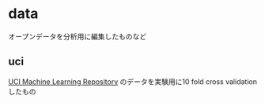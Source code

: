 # data
オープンデータを分析用に編集したものなど

## uci
[UCI Machine Learning Repository](http://archive.ics.uci.edu/ml/) のデータを実験用に10 fold cross validationしたもの
